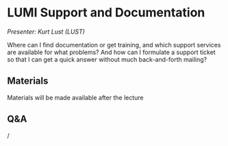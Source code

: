 # LUMI Support and Documentation

*Presenter: Kurt Lust (LUST)*

Where can I find documentation or get training, and which support services are 
available for what problems? And how can I formulate a support ticket so that I can
get a quick answer without much back-and-forth mailing?


## Materials

Materials will be made available after the lecture

<!--
<video src="https://462000265.lumidata.eu/2day-20251020/recordings/106-Support.mp4" controls="controls"></video>
-->

<!--
-   A video recording will follow.
-->

<!--
-   [Slides](https://462000265.lumidata.eu/2day-20251020/files/LUMI-2day-20251020-106-Support.pdf)

-   [Course notes](106-Support.md)

Archived materials on LUMI:

-   Slides: `/appl/local/training/2day-20251020/files/LUMI-2day-20251020-106-Support.pdf`

-   Recording: `/appl/local/training/2day-20251020/recordings/106-Support.mp4`
-->


## Q&A

/
